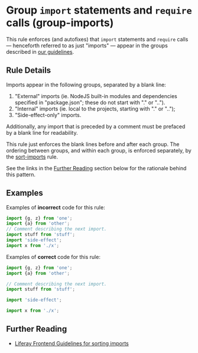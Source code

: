 <!--
SPDX-FileCopyrightText: © 2020 Liferay Inc. <https://liferay.com>

SPDX-License-Identifier: MIT
-->

# Group `import` statements and `require` calls (group-imports)

This rule enforces (and autofixes) that `import` statements and `require` calls &mdash; henceforth referred to as just "imports" &mdash; appear in the groups described in [our guidelines](https://github.com/liferay/liferay-frontend-guidelines/issues/60).

## Rule Details

Imports appear in the following groups, separated by a blank line:

1. "External" imports (ie. NodeJS built-in modules and dependencies specified in "package.json"; these do not start with "." or "..").
2. "Internal" imports (ie. local to the projects, starting with "." or "..");
3. "Side-effect-only" imports.

Additionally, any import that is preceded by a comment must be prefaced by a blank line for readability.

This rule just enforces the blank lines before and after each group. The ordering between groups, and within each group, is enforced separately, by the [sort-imports](./sort-imports.md) rule.

See the links in the [Further Reading](#further-reading) section below for the rationale behind this pattern.

## Examples

Examples of **incorrect** code for this rule:

```js
import {g, z} from 'one';
import {a} from 'other';
// Comment describing the next import.
import stuff from 'stuff';
import 'side-effect';
import x from './x';
```

Examples of **correct** code for this rule:

```js
import {g, z} from 'one';
import {a} from 'other';

// Comment describing the next import.
import stuff from 'stuff';

import 'side-effect';

import x from './x';
```

## Further Reading

-   [Liferay Frontend Guidelines for sorting imports](https://github.com/liferay/liferay-frontend-guidelines/issues/60)
